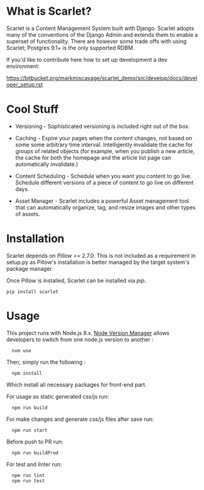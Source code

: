 What is Scarlet?
==

Scarlet is a Content Management System built with Django. Scarlet adopts many
of the conventions of the Django Admin and extends them to enable a superset of
functionality. There are however some trade offs with using Scarlet; Postgres
9.1+ is the only supported RDBM.

If you'd like to contribute here how to set up development a dev environment:

https://bitbucket.org/markmiscavage/scarlet_demo/src/develop/docs/developer_setup.rst


Cool Stuff
==

* Versioning - Sophisticated versioning is included right out of the box.

* Caching - Expire your pages when the content changes, not based on some some
arbitrary time interval. Intelligently invalidate the cache for groups of
related objects (for example, when you publish a new article, the cache for
both the homepage and the article list page can automatically invalidate.)

* Content Scheduling - Schedule when you want you content to go live. Schedule
different versions of a piece of content to go live on different days.

* Asset Manager - Scarlet includes a powerful Asset management tool that can
automatically organize, tag, and resize images and other types of assets.

Installation
==

Scarlet depends on *Pillow* >= 2.7.0. This is not included as a requirement in
setup.py as Pillow's installation is better managed by the target system's
package manager.

Once Pillow is installed, Scarlet can be installed via *pip*.

    pip install scarlet

Usage
==

This project runs with Node.js 8.x. [Node Version Manager](https://github.com/nvm-sh/nvm  ) allows developers to switch from one node.js version to another :

```
  nvm use
```

Then, simply run the following :

```
  npm install
```
Which install all necessary packages for front-end part.

For usage as static generated css/js run:
```
  npm run build
```

For make changes and generate css/js files after save run:
```
  npm run start
```
Before push to PR run:
```
  npm run buildProd
```

For test and linter run:
```
  npm run lint
  npm run test
```
